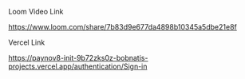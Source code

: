 Loom Video Link 

https://www.loom.com/share/7b83d9e677da4898b10345a5dbe21e8f


Vercel Link 

https://paynov8-init-9b72zks0z-bobnatis-projects.vercel.app/authentication/Sign-in

